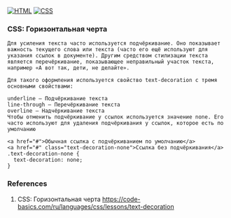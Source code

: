 [![HTML](https://img.shields.io/badge/HTML-E46035??style=for-the-badge&logo=HTML5&logoColor=FFFFFF)](https://html.spec.whatwg.org/multipage/)
[![CSS](https://img.shields.io/badge/CSS-274DE4??style=for-the-badge&logo=CSS3&logoColor=FFFFFF)](https://www.w3.org/Style/CSS/)

### CSS: Горизонтальная черта
```
Для усиления текста часто используется подчёркивание. Оно показывает важность текущего слова или текста (часто его ещё используют для указания ссылок в документе). Другим средством стилизации текста является перечёркивание, показывающее неправильный участок текста, например «А вот так, дети, не делайте».

Для такого оформления используется свойство text-decoration с тремя основными свойствами:

underline — Подчёркивание текста
line-through — Перечёркивание текста
overline — Надчёркивание текста
Чтобы отменить подчёркивание у ссылок используется значение none. Его часто используют для удаления подчёркивания у ссылок, которое есть по умолчанию

<a href="#">Обычная ссылка с подчёркиванием по умолчанию</a>
<a href="#" class="text-decoration-none">Cсылка без подчёркивания</a>
.text-decoration-none {
  text-decoration: none;
}
```

### References
1. CSS: Горизонтальная черта https://code-basics.com/ru/languages/css/lessons/text-decoration